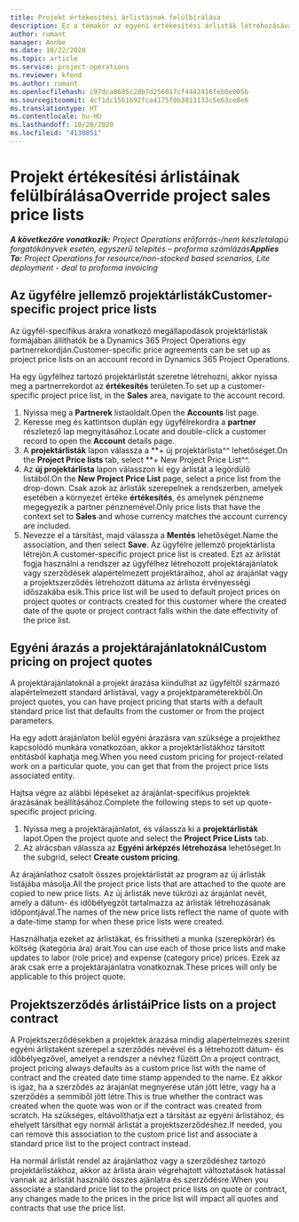 ```yaml
---
title: Projekt értékesítési árlistáinak felülbírálása
description: Ez a témakör az egyéni értékesítési árlisták létrehozásával kapcsolatban tartalmaz tájékoztatást.
author: rumant
manager: Annbe
ms.date: 10/22/2020
ms.topic: article
ms.service: project-operations
ms.reviewer: kfend
ms.author: rumant
ms.openlocfilehash: c97dca8685c2db7d256017cf4442416feb0e005b
ms.sourcegitcommit: 4cf1dc1561b92fca4175f0b3813133c5e63ce8e6
ms.translationtype: HT
ms.contentlocale: hu-HU
ms.lasthandoff: 10/28/2020
ms.locfileid: "4130851"
---
```

# <a name="override-project-sales-price-lists"></a><span data-ttu-id="3f9a5-103">Projekt értékesítési árlistáinak felülbírálása</span><span class="sxs-lookup"><span data-stu-id="3f9a5-103">Override project sales price lists</span></span>

<span data-ttu-id="3f9a5-104">_**A következőre vonatkozik:** Project Operations erőforrás-/nem készletalapú forgatókönyvek esetén, egyszerű telepítés – proforma számlázás_</span><span class="sxs-lookup"><span data-stu-id="3f9a5-104">_**Applies To:** Project Operations for resource/non-stocked based scenarios, Lite deployment - deal to proforma invoicing_</span></span>

## <a name="customer-specific-project-price-lists"></a><span data-ttu-id="3f9a5-105">Az ügyfélre jellemző projektárlisták</span><span class="sxs-lookup"><span data-stu-id="3f9a5-105">Customer-specific project price lists</span></span>

<span data-ttu-id="3f9a5-106">Az ügyfél-specifikus árakra vonatkozó megállapodások projektárlisták formájában állíthatók be a Dynamics 365 Project Operations egy partnerrekordján.</span><span class="sxs-lookup"><span data-stu-id="3f9a5-106">Customer-specific price agreements can be set up as project price lists on an account record in Dynamics 365 Project Operations.</span></span>

<span data-ttu-id="3f9a5-107">Ha egy ügyfélhez tartozó projektárlistát szeretne létrehozni, akkor nyissa meg a partnerrekordot az **értékesítés** területen.</span><span class="sxs-lookup"><span data-stu-id="3f9a5-107">To set up a customer-specific project price list, in the **Sales** area, navigate to the account record.</span></span>

1. <span data-ttu-id="3f9a5-108">Nyissa meg a **Partnerek** listaoldalt.</span><span class="sxs-lookup"><span data-stu-id="3f9a5-108">Open the **Accounts** list page.</span></span>
2. <span data-ttu-id="3f9a5-109">Keresse meg és kattintson duplán egy ügyfélrekordra a **partner** részletező lap megnyitásához.</span><span class="sxs-lookup"><span data-stu-id="3f9a5-109">Locate and double-click a customer record to open the **Account** details page.</span></span>
3. <span data-ttu-id="3f9a5-110">A **projektárlisták** lapon válassza a \*\*+ új projektárlista^^ lehetőséget.</span><span class="sxs-lookup"><span data-stu-id="3f9a5-110">On the **Project Price lists** tab, select \*\*+ New Project Price List^^.</span></span>
4. <span data-ttu-id="3f9a5-111">Az **új projektárlista** lapon válasszon ki egy árlistát a legördülő listából.</span><span class="sxs-lookup"><span data-stu-id="3f9a5-111">On the **New Project Price List** page, select a price list from the drop-down.</span></span> <span data-ttu-id="3f9a5-112">Csak azok az árlisták szerepelnek a rendszerben, amelyek esetében a környezet értéke **értékesítés**, és amelynek pénzneme megegyezik a partner pénznemével.</span><span class="sxs-lookup"><span data-stu-id="3f9a5-112">Only price lists that have the context set to **Sales** and whose currency matches the account currency are included.</span></span>
5. <span data-ttu-id="3f9a5-113">Nevezze el a társítást, majd válassza a **Mentés** lehetőséget.</span><span class="sxs-lookup"><span data-stu-id="3f9a5-113">Name the association, and then select **Save**.</span></span> <span data-ttu-id="3f9a5-114">Az ügyfélre jellemző projektárlista létrejön.</span><span class="sxs-lookup"><span data-stu-id="3f9a5-114">A customer-specific project price list is created.</span></span> <span data-ttu-id="3f9a5-115">Ezt az árlistát fogja használni a rendszer az ügyfélhez létrehozott projektárajánlatok vagy szerződések alapértelmezett projektáraihoz, ahol az árajánlat vagy a projektszerződés létrehozott dátuma az árlista érvényességi időszakába esik.</span><span class="sxs-lookup"><span data-stu-id="3f9a5-115">This price list will be used to default project prices on project quotes or contracts created for this customer where the created date of the quote or project contract falls within the date effectivity of the price list.</span></span>

## <a name="custom-pricing-on-project-quotes"></a><span data-ttu-id="3f9a5-116">Egyéni árazás a projektárajánlatoknál</span><span class="sxs-lookup"><span data-stu-id="3f9a5-116">Custom pricing on project quotes</span></span>

<span data-ttu-id="3f9a5-117">A projektárajánlatoknál a projekt árazása kiindulhat az ügyféltől származó alapértelmezett standard árlistával, vagy a projektparaméterekből.</span><span class="sxs-lookup"><span data-stu-id="3f9a5-117">On project quotes, you can have project pricing that starts with a default standard price list that defaults from the customer or from the project parameters.</span></span>

<span data-ttu-id="3f9a5-118">Ha egy adott árajánlaton belül egyéni árazásra van szüksége a projekthez kapcsolódó munkára vonatkozóan, akkor a projektárlistákhoz társított entitásból kaphatja meg.</span><span class="sxs-lookup"><span data-stu-id="3f9a5-118">When you need custom pricing for project-related work on a particular quote, you can get that from the project price lists associated entity.</span></span>

<span data-ttu-id="3f9a5-119">Hajtsa végre az alábbi lépéseket az árajánlat-specifikus projektek árazásának beállításához.</span><span class="sxs-lookup"><span data-stu-id="3f9a5-119">Complete the following steps to set up quote-specific project pricing.</span></span>

1. <span data-ttu-id="3f9a5-120">Nyissa meg a projektárajánlatot, és válassza ki a **projektárlisták** lapot.</span><span class="sxs-lookup"><span data-stu-id="3f9a5-120">Open the project quote and select the **Project Price Lists** tab.</span></span>
2. <span data-ttu-id="3f9a5-121">Az alrácsban válassza az **Egyéni árképzés létrehozása** lehetőséget.</span><span class="sxs-lookup"><span data-stu-id="3f9a5-121">In the subgrid, select **Create custom pricing**.</span></span>

<span data-ttu-id="3f9a5-122">Az árajánlathoz csatolt összes projektárlistát az program az új árlisták listájába másolja.</span><span class="sxs-lookup"><span data-stu-id="3f9a5-122">All the project price lists that are attached to the quote are copied to new price lists.</span></span> <span data-ttu-id="3f9a5-123">Az új árlisták neve tükrözi az árajánlat nevét, amely a dátum- és időbélyegzőt tartalmazza az árlisták létrehozásának időpontjával.</span><span class="sxs-lookup"><span data-stu-id="3f9a5-123">The names of the new price lists reflect the name of quote with a date-time stamp for when these price lists were created.</span></span>

<span data-ttu-id="3f9a5-124">Használhatja ezeket az árlistákat, és frissítheti a munka (szerepkörár) és költség (kategória ára) árait.</span><span class="sxs-lookup"><span data-stu-id="3f9a5-124">You can use each of those price lists and make updates to labor (role price) and expense (category price) prices.</span></span> <span data-ttu-id="3f9a5-125">Ezek az árak csak erre a projektárajánlatra vonatkoznak.</span><span class="sxs-lookup"><span data-stu-id="3f9a5-125">These prices will only be applicable to this project quote.</span></span>

## <a name="price-lists-on-a-project-contract"></a><span data-ttu-id="3f9a5-126">Projektszerződés árlistái</span><span class="sxs-lookup"><span data-stu-id="3f9a5-126">Price lists on a project contract</span></span>

<span data-ttu-id="3f9a5-127">A Projektszerződésekben a projektek árazása mindig alapértelmezés szerint egyéni árlistaként szerepel a szerződés nevével és a létrehozott dátum- és időbélyegzővel, amelyet a rendszer a névhez fűzött.</span><span class="sxs-lookup"><span data-stu-id="3f9a5-127">On a project contract, project pricing always defaults as a custom price list with the name of contract and the created date time stamp appended to the name.</span></span> <span data-ttu-id="3f9a5-128">Ez akkor is igaz, ha a szerződés az árajánlat megnyerése után jött létre, vagy ha a szerződés a semmiből jött létre.</span><span class="sxs-lookup"><span data-stu-id="3f9a5-128">This is true whether the contract was created when the quote was won or if the contract was created from scratch.</span></span> <span data-ttu-id="3f9a5-129">Ha szükséges, eltávolíthatja ezt a társítást az egyéni árlistához, és ehelyett társíthat egy normál árlistát a projektszerződéshez.</span><span class="sxs-lookup"><span data-stu-id="3f9a5-129">If needed, you can remove this association to the custom price list and associate a standard price list to the project contract instead.</span></span>

<span data-ttu-id="3f9a5-130">Ha normál árlistát rendel az árajánlathoz vagy a szerződéshez tartozó projektárlistákhoz, akkor az árlista árain végrehajtott változtatások hatással vannak az árlistát használó összes ajánlatra és szerződésre.</span><span class="sxs-lookup"><span data-stu-id="3f9a5-130">When you associate a standard price list to the project price lists on quote or contract, any changes made to the prices in the price list will impact all quotes and contracts that use the price list.</span></span>
